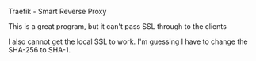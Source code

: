 Traefik - Smart Reverse Proxy

This is a great program, but it can't pass SSL through to the clients

I also cannot get the local SSL to work. I'm guessing I have to change the
SHA-256 to SHA-1.